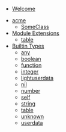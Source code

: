 - [Welcome](README.md)
<!-- API TOC START -->
  - [acme](API/acme.md)
    - [SomeClass](API/acme/acme.SomeClass.md)
  - [Module Extensions](API/modules.md)
    - [table](API/modules/table.md)
  - [Builtin Types](API/builtins.md)
    - [any](API/builtins/any.md)
    - [boolean](API/builtins/boolean.md)
    - [function](API/builtins/function.md)
    - [integer](API/builtins/integer.md)
    - [lightuserdata](API/builtins/lightuserdata.md)
    - [nil](API/builtins/nil.md)
    - [number](API/builtins/number.md)
    - [self](API/builtins/self.md)
    - [string](API/builtins/string.md)
    - [table](API/builtins/table.md)
    - [unknown](API/builtins/unknown.md)
    - [userdata](API/builtins/userdata.md)
<!-- API TOC END -->